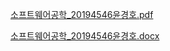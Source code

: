
[소프트웨어공학_20194546윤경호.pdf](https://github.com/19GHYun/2022_2Files/files/9814112/_20194546.pdf)


[소프트웨어공학_20194546윤경호.docx](https://github.com/19GHYun/2022_2Files/files/9814113/_20194546.docx)
